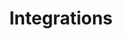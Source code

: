 ---
title: Integrations
linkTitle: Integrations
weight: 50
no_list: true
categories: ["Integrations", "Features", "Guides"]
tags: ["CI Systems", "GitHub", "Automation"]
desc: >
  @TODO
---